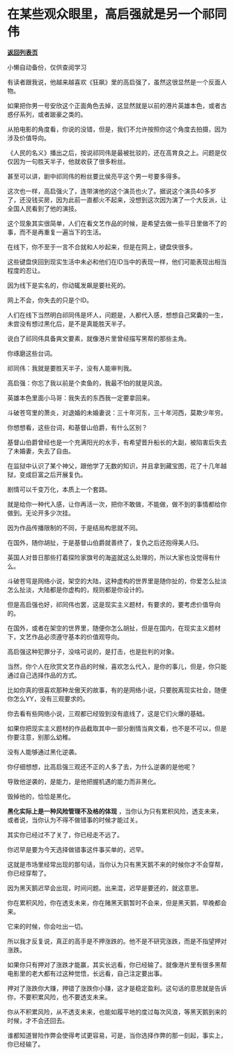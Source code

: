 # 在某些观众眼里，高启强就是另一个祁同伟

[**返回列表页**](/gzh/记忆承载3)

小懒自动备份，仅供查阅学习

有读者跟我说，他越来越喜欢《狂飙》里的高启强了，虽然这很显然是一个反面人物。

如果把你男一号安欣这个正面角色去掉，这显然就是以前的港片英雄本色，或者古惑仔系列，或者跛豪之类的。

从拍电影的角度看，你说的没错，但是，我们不允许按照你这个角度去拍摄，因为涉及价值导向。  

《人民的名义》播出之后，按说祁同伟是最被批驳的，还在高育良之上。问题是仅仅因为一句胜天半子，他就收获了很多粉丝。  

甚至可以讲，剧中祁同伟的粉丝要比侯亮平这个男一号要多得多。  

这次也一样，高启强火了，连带演他的这个演员也火了。据说这个演员40多岁了，还没钱买房，因为此前一直都火不起来，没想到这次因为演了一个大反派，让全国人民看到了他的演技。

这个现象其实很简单，人们在看文艺作品的时候，是希望去做一些平日里做不了的事，而不是再重复一遍当下的生活。  

在线下，你不至于一言不合就和人吵起来，但是在网上，键盘侠很多。  

这些键盘侠回到现实生活中未必和他们在ID当中的表现一样，他们可能表现出相当程度的忍让。  

因为线下是实名的，你动辄发飙是要社死的。

网上不会，你失去的只是个ID。  

人们在线下当然明白祁同伟是坏人，问题是，人都代入感，想想自己窝囊的一生，未尝没有想过黑化后，是不是真能胜天半子。  

说白了祁同伟具备爽文要素，就像港片里曾经描写黑帮的那些主角。  

你琢磨这些台词。  

祁同伟：我就是要胜天半子，没有人能审判我。

高启强：你忘了我以前是个卖鱼的，我最不怕的就是风浪。  

英雄本色里面小马哥：我失去的东西我一定要拿回来。

斗破苍穹里的萧炎，对退婚的未婚妻说：三十年河东，三十年河西，莫欺少年穷。

你想想看，这些台词，和基督山伯爵，有什么区别？

基督山伯爵曾经也是一个充满阳光的水手，有希望晋升船长的大副，被陷害后失去了未婚妻，失去了自由。

在监狱中认识了某个神父，跟他学了无数的知识，并且拿到藏宝图，花了十几年越狱，变成巨富之后开展复仇。

剧情可以千变万化，本质上一个套路。  

就是给你一种代入感，让你再活一次，把你不敢做，不能做，做不到的事情都给你做到。无论开多少次挂。  

因为作品传播限制的不同，于是结局构思就不同。  

在国外，随你胡扯，于是基督山伯爵就善终了，复仇之后还抱得美人归。

英国人对昔日那些打着探险家旗号的海盗就这么处理的，所以大家也没觉得有什么。  

斗破苍穹是网络小说，架空的大陆，这种虚构的世界里是随你扯的，你爱怎么扯淡怎么扯淡，大陆都是你虚构的，规则都是你设计的。  

但是高启强也好，祁同伟也罢，这是现实主义题材，有要求的，要考虑价值导向的。  

在国外，或者在架空的世界里，随便你怎么胡扯，但是在国内，在现实主义题材下，文艺作品必须遵守基本的价值观导向。

高启强这种犯罪分子，没啥可说的，是打击，也是批判的对象。

当然，你个人在欣赏文艺作品的时候，喜欢怎么代入，是你的事儿，但是，你只能通过自己选择作品的方式。

比如你真的很喜欢那种龙傲天的故事，有的是网络小说，只要脱离现实社会，随便你怎么YY，没有三观要求的。  

你去看有些网络小说，三观都已经毁到没有底线了，这是它们火爆的基础。  

如果你把现实主义题材的作品截取其中一部分剧情当爽文看，也不是不可以，但是你要注意，别那么幼稚。

没有人能够通过黑化逆袭。

你仔细想想，比高启强三观还不正的人多了去，为什么逆袭的是他呢？

导致他逆袭的，是能力，是他把握机遇的能力而非黑化。

毁掉他的，恰恰是黑化。

 **黑化实际上是一种风险管理不及格的体现** ，当你认为只有累积风险，透支未来，或者说，当你认为不得不做错事的时候才能过关。

其实你已经过不了关了，你已经走不远了。

你迟早是要为今天选择做错事这件事买单的，迟早。

这就是市场里经常出现的那句话，当你认为只有黑天鹅不来的时候你才不会穿帮，你已经穿帮了。

因为黑天鹅迟早会出现，时间问题。出来混，迟早是要还的，就这意思。

你在累积风险，你在透支未来，你在赌黑天鹅暂时不会来，但是黑天鹅，早晚都会来。

它来的时候，你会吐出一切。

所以我才反复说，真正的高手是不押涨跌的。他不是不研究涨跌，而是不指望押对涨跌。

如果你只有押对了涨跌才能赢，其实长远看，你已经输了。就像港片里有很多黑帮电影里的老大都有过这种觉悟，长远看，自己注定要出事。

押对了涨跌你大赚，押错了涨跌你小赚，这才是稳定盈利。这句话的意思就是告诉你，不要积累风险，也不要透支未来。  

你从不积累风险，从不透支未来，也能如履平地的度过每次风浪，等黑天鹅到来的时候，才不会还回去。  

谁都知道冒险作弊会使得考试更容易，可是，当你选择作弊的那一刻起，事实上，你已经输了。

